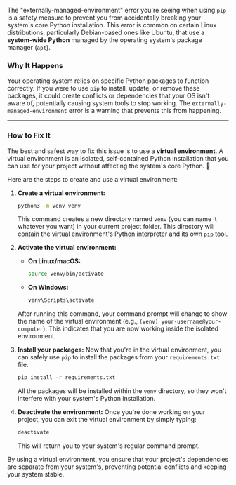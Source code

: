 The "externally-managed-environment" error you're seeing when using `pip` is a safety measure to prevent you from accidentally breaking your system's core Python installation. This error is common on certain Linux distributions, particularly Debian-based ones like Ubuntu, that use a **system-wide Python** managed by the operating system's package manager (`apt`).

### Why It Happens

Your operating system relies on specific Python packages to function correctly. If you were to use `pip` to install, update, or remove these packages, it could create conflicts or dependencies that your OS isn't aware of, potentially causing system tools to stop working. The `externally-managed-environment` error is a warning that prevents this from happening.

-----

### How to Fix It

The best and safest way to fix this issue is to use a **virtual environment**. A virtual environment is an isolated, self-contained Python installation that you can use for your project without affecting the system's core Python. 🧪

Here are the steps to create and use a virtual environment:

1.  **Create a virtual environment:**

    ```bash
    python3 -m venv venv
    ```

    This command creates a new directory named `venv` (you can name it whatever you want) in your current project folder. This directory will contain the virtual environment's Python interpreter and its own `pip` tool.

2.  **Activate the virtual environment:**

      * **On Linux/macOS:**
        ```bash
        source venv/bin/activate
        ```
      * **On Windows:**
        ```bash
        venv\Scripts\activate
        ```

    After running this command, your command prompt will change to show the name of the virtual environment (e.g., `(venv) your-username@your-computer`). This indicates that you are now working inside the isolated environment.

3.  **Install your packages:**
    Now that you're in the virtual environment, you can safely use `pip` to install the packages from your `requirements.txt` file.

    ```bash
    pip install -r requirements.txt
    ```

    All the packages will be installed within the `venv` directory, so they won't interfere with your system's Python installation.

4.  **Deactivate the environment:**
    Once you're done working on your project, you can exit the virtual environment by simply typing:

    ```bash
    deactivate
    ```

    This will return you to your system's regular command prompt.

By using a virtual environment, you ensure that your project's dependencies are separate from your system's, preventing potential conflicts and keeping your system stable.
